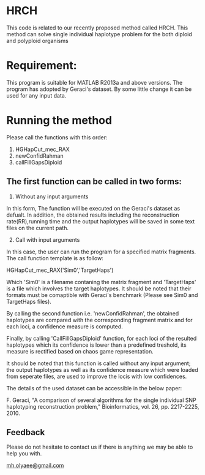 # HRCH
This code is related to our recently proposed method called HRCH. This method can solve single individual haplotype problem for the both diploid and polyploid organisms
# Requirement:
This program is suitable for MATLAB R2013a and above versions. The program has adopted by Geraci's dataset. By some little change it can be used for any input data.

# Running the method
Please call the functions with this order:
1) HGHapCut_mec_RAX
2) newConfidRahman
3) callFillGapsDiploid

## The first function can be called in two forms:

1) Without any input arguments

In this form, The function will be executed on the Geraci's dataset as defualt. In addition, the obtained results including the reconstruction rate(RR),running time and the output haplotypes will be saved in some text files on the current path.

2) Call with input arguments

In this case, the user can run the program for a specified matrix fragments. The call function template is as follow:

HGHapCut_mec_RAX('Sim0','TargetHaps')

Which 'Sim0' is a filename contaning the matrix fragment and 'TargetHaps' is a file which involves the target haplotypes.
It should be noted that their formats must be comaptible with Geraci's benchmark (Please see Sim0 and TargetHaps files).

By calling the second function i.e. 'newConfidRahman', the obtained haplotypes are compared with the corresponding fragment matrix and for each loci, a confidence measure is computed.

Finally, by calling 'CallFillGapsDiploid' function, for each loci of the resulted haplotypes which its confidence is lower than a predefined treshold, its measure is rectified based on chaos game representation.

It should be noted that this function is called without any input argument; the output haplotypes as well as its confidence measure which were loaded from seperate files, are used to improve the locis with low confidences.


The details of the used dataset can be accessible in the below paper:

F. Geraci, "A comparison of several algorithms for the single individual SNP haplotyping reconstruction problem," Bioinformatics, vol. 26, pp. 2217-2225, 2010.

## Feedback

Please do not hesitate to contact us if there is anything we may be able to help you with.

mh.olyaee@gmail.com
